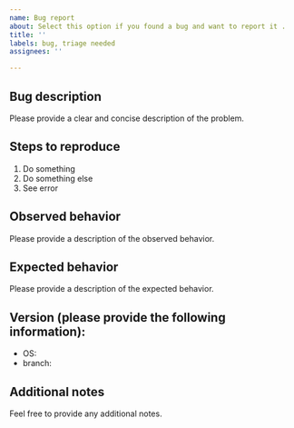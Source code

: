 ```yaml
---
name: Bug report
about: Select this option if you found a bug and want to report it .
title: ''
labels: bug, triage needed
assignees: ''

---
```


## Bug description
Please provide a clear and concise description of the problem.

## Steps to reproduce
1. Do something
2. Do something else
3. See error

## Observed behavior
Please provide a description of the observed behavior.

## Expected behavior
Please provide a description of the expected behavior.

## Version (please provide the following information):
 - OS:
 - branch:

## Additional notes
Feel free to provide any additional notes.
